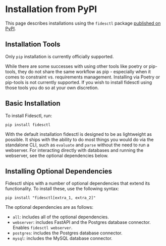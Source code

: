 # Installation from PyPI

This page describes installations using the `fidesctl` package [published on PyPI](https://pypi.org/project/fidesctl/).

## Installation Tools

Only `pip` installation is currently officially supported.

While there are some successes with using other tools like poetry or pip-tools, they do not share the same workflow as pip - especially when it comes to constraint vs. requirements management. Installing via Poetry or pip-tools is not currently supported. If you wish to install fidesctl using those tools you do so at your own discretion.

## Basic Installation

To install Fidesctl, run:

`pip install fidesctl`

With the default installation fidesctl is designed to be as lightweight as possible. It ships with the ability to do most things you would do via the standalone CLI, such as `evaluate` and `parse` without the need to run a webserver. For interacting directly with databases and running the webserver, see the optional dependencies below.

## Installing Optional Dependencies

Fidesctl ships with a number of optional dependencies that extend its functionality. To install these, use the following syntax:

`pip install "fidesctl[extra_1, extra_2]"`

The optional dependencies are as follows:

* `all`: includes all of the optional dependencies.
* `webserver`: includes FastAPI and the Postgres database connector. Enables `fidesctl webserver`.
* `postgres`: includes the Postgres database connector.
* `mysql`: includes the MySQL database connector.
